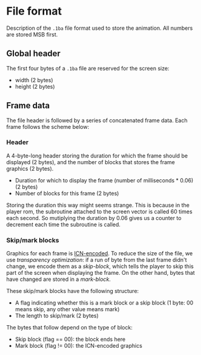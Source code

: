 # File format

Description of the `.1ba` file format used to store the animation. All numbers are stored MSB first.

## Global header
The first four bytes of a `.1ba` file are reserved for the screen size:

- width (2 bytes)
- height (2 bytes)
  
## Frame data
The file header is followed by a series of concatenated frame data. Each frame follows the scheme below:

### Header
A 4-byte-long header storing the duration for which the frame should be displayed (2 bytes), and the number of blocks that stores the frame graphics (2 bytes).

- Duration for which to display the frame (number of milliseconds * 0.06) (2 bytes)
- Number of blocks for this frame (2 bytes)

Storing the duration this way might seems strange. This is because in the player rom, the subroutine attached to the screen vector is called 60 times each second. So mutiplying the duration by 0.06 gives us a counter to decrement each time the subroutine is called.

### Skip/mark blocks
Graphics for each frame is [ICN-encoded](https://wiki.xxiivv.com/site/icn_format.html). To reduce the size of the file, we use *transparency optimization*: if a run of byte from the last frame didn't change, we encode them as a *skip-block*, which tells the player to skip this part of the screen when displaying the frame. On the other hand, bytes that have changed are stored in a *mark-block*.

These skip/mark blocks have the following structure:
- A flag indicating whether this is a mark block or a skip block (1 byte: 00 means skip, any other value means mark)
- The length to skip/mark (2 bytes)

The bytes that follow depend on the type of block:
- Skip block (flag == 00): the block ends here
- Mark block (flag != 00): the ICN-encoded graphics

